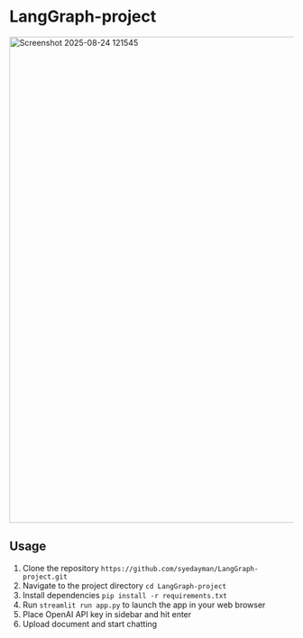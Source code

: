 # LangGraph-project

<img width="1919" height="863" alt="Screenshot 2025-08-24 121545" src="https://github.com/user-attachments/assets/6a38558e-1373-4328-b683-c896e322a616" />

## Usage
1. Clone the repository  `https://github.com/syedayman/LangGraph-project.git`
2. Navigate to the project directory `cd LangGraph-project`
3. Install dependencies `pip install -r requirements.txt`
4. Run `streamlit run app.py` to launch the app in your web browser
5. Place OpenAI API key in sidebar and hit enter
4. Upload document and start chatting

